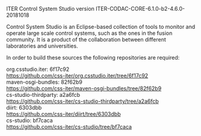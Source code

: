 ITER Control System Studio version ITER-CODAC-CORE-6.1.0-b2-4.6.0-20181018

Control System Studio is an Eclipse-based collection of tools
to monitor and operate large scale control systems, such as the
ones in the fusion community. It is a product of the collaboration
between different laboratories and universities.

In order to build these sources the following repositories are required:

org.csstudio.iter: 6f17c92  
<https://github.com/css-iter/org.csstudio.iter/tree/6f17c92>  
maven-osgi-bundles: 82f62b9  
<https://github.com/css-iter/maven-osgi-bundles/tree/82f62b9>  
cs-studio-thirdparty: a2a6fcb  
<https://github.com/css-iter/cs-studio-thirdparty/tree/a2a6fcb>  
diirt: 6303dbb  
<https://github.com/css-iter/diirt/tree/6303dbb>  
cs-studio: bf7caca  
<https://github.com/css-iter/cs-studio/tree/bf7caca>  
